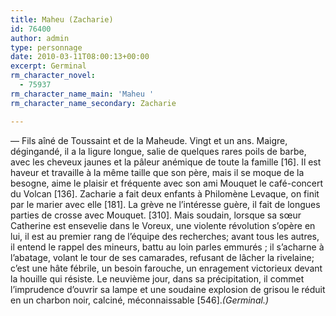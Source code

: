 ```yaml
---
title: Maheu (Zacharie)
id: 76400
author: admin
type: personnage
date: 2010-03-11T08:00:13+00:00
excerpt: Germinal
rm_character_novel:
  - 75937
rm_character_name_main: 'Maheu '
rm_character_name_secondary: Zacharie

---
```

— Fils aîné de Toussaint et de la Maheude. Vingt et un ans. Maigre, dégingandé, il a la ligure longue, salie de quelques rares poils de barbe, avec les cheveux jaunes et la pâleur anémique de toute la famille [16]. Il est haveur et travaille à la même taille que son père, mais il se moque de la besogne, aime le plaisir et fréquente avec son ami Mouquet le café-concert du Volcan [136]. Zacharie a fait deux enfants à Philomène Levaque, on finit par le marier avec elle [181]. La grève ne l’intéresse guère, il fait de longues parties de crosse avec Mouquet. [310]. Mais soudain, lorsque sa sœur Catherine est ensevelie dans le Voreux, une violente révolution s’opère en lui, il est au premier rang de l’équipe des recherches; avant tous les autres, il entend le rappel des mineurs, battu au loin parles emmurés ; il s’acharne à l’abatage, volant le tour de ses camarades, refusant de lâcher la rivelaine; c’est une hâte fébrile, un besoin farouche, un enragement victorieux devant la houille qui résiste. Le neuvième jour, dans sa précipitation, il commet l’imprudence d’ouvrir sa lampe et une soudaine explosion de grisou le réduit en un charbon noir, calciné, méconnaissable [546]._(Germinal.)_